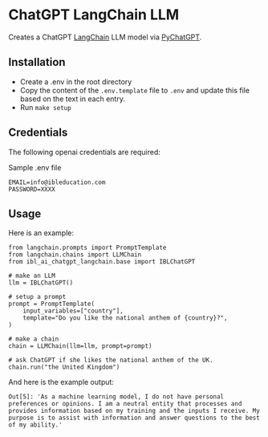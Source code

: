 # ChatGPT LangChain LLM

Creates a ChatGPT [LangChain](https://github.com/hwchase17/langchain) LLM model via [PyChatGPT](https://github.com/rawandahmad698/PyChatGPT).

## Installation

- Create a .env in the root directory
- Copy the content of the `.env.template` file to `.env` and update this file based on the text in each entry.
- Run `make setup`

## Credentials

The following openai credentials are required:

Sample .env file

```
EMAIL=info@ibleducation.com
PASSWORD=XXXX
```

## Usage

Here is an example:

```
from langchain.prompts import PromptTemplate
from langchain.chains import LLMChain
from ibl_ai_chatgpt_langchain.base import IBLChatGPT

# make an LLM
llm = IBLChatGPT()

# setup a prompt
prompt = PromptTemplate(
    input_variables=["country"],
    template="Do you like the national anthem of {country}?",
)

# make a chain
chain = LLMChain(llm=llm, prompt=prompt)

# ask ChatGPT if she likes the national anthem of the UK.
chain.run("the United Kingdom")
```

And here is the example output:

```
Out[5]: 'As a machine learning model, I do not have personal preferences or opinions. I am a neutral entity that processes and provides information based on my training and the inputs I receive. My purpose is to assist with information and answer questions to the best of my ability.'
```

